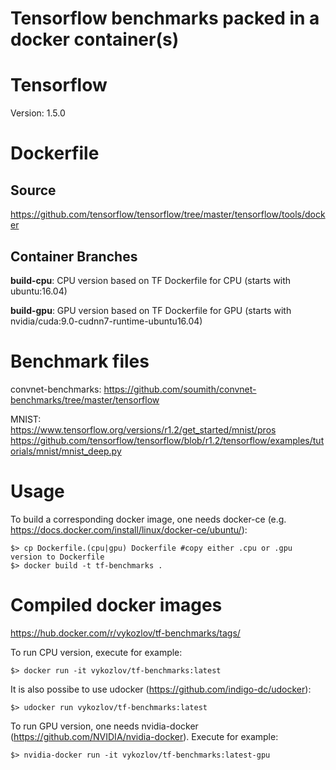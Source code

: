 Tensorflow benchmarks packed in a docker container(s)
====

# Tensorflow
Version: 1.5.0

# Dockerfile
## Source
https://github.com/tensorflow/tensorflow/tree/master/tensorflow/tools/docker

## Container Branches
**build-cpu**: CPU version based on TF Dockerfile for CPU (starts with ubuntu:16.04)

**build-gpu**: GPU version based on TF Dockerfile for GPU (starts with nvidia/cuda:9.0-cudnn7-runtime-ubuntu16.04)

# Benchmark files
convnet-benchmarks: https://github.com/soumith/convnet-benchmarks/tree/master/tensorflow

MNIST: <br>
https://www.tensorflow.org/versions/r1.2/get_started/mnist/pros<br>
https://github.com/tensorflow/tensorflow/blob/r1.2/tensorflow/examples/tutorials/mnist/mnist_deep.py

# Usage
To build a corresponding docker image, one needs docker-ce (e.g. https://docs.docker.com/install/linux/docker-ce/ubuntu/):
```
$> cp Dockerfile.(cpu|gpu) Dockerfile #copy either .cpu or .gpu version to Dockerfile
$> docker build -t tf-benchmarks .
```


# Compiled docker images
https://hub.docker.com/r/vykozlov/tf-benchmarks/tags/

To run CPU version, execute for example:
```
$> docker run -it vykozlov/tf-benchmarks:latest
```
It is also possibe to use udocker (https://github.com/indigo-dc/udocker):
```
$> udocker run vykozlov/tf-benchmarks:latest
```

To run GPU version, one needs nvidia-docker (https://github.com/NVIDIA/nvidia-docker). Execute for example:
```
$> nvidia-docker run -it vykozlov/tf-benchmarks:latest-gpu
```
